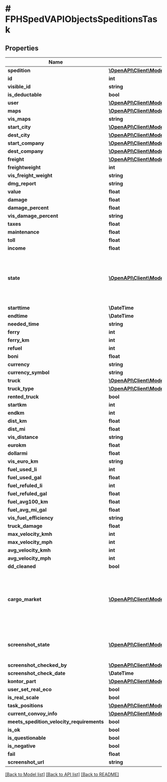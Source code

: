 # # FPHSpedVAPIObjectsSpeditionsTask

## Properties

Name | Type | Description | Notes
------------ | ------------- | ------------- | -------------
**spedition** | [**\OpenAPI\Client\Model\FPHSpedVAPIObjectsSpeditionsSpedition**](FPHSpedVAPIObjectsSpeditionsSpedition.md) |  |
**id** | **int** |  |
**visible_id** | **string** |  | [readonly]
**is_deductable** | **bool** |  | [readonly]
**user** | [**\OpenAPI\Client\Model\FPHSpedVAPIObjectsUsersUser**](FPHSpedVAPIObjectsUsersUser.md) |  |
**maps** | [**\OpenAPI\Client\Model\FPHSpedVAPIObjectsMapsMap[]**](FPHSpedVAPIObjectsMapsMap.md) |  |
**vis_maps** | **string** |  | [readonly]
**start_city** | [**\OpenAPI\Client\Model\FPHSpedVAPIObjectsMapsCity**](FPHSpedVAPIObjectsMapsCity.md) |  | [readonly]
**dest_city** | [**\OpenAPI\Client\Model\FPHSpedVAPIObjectsMapsCity**](FPHSpedVAPIObjectsMapsCity.md) |  | [readonly]
**start_company** | [**\OpenAPI\Client\Model\FPHSpedVAPIObjectsMapsCompany**](FPHSpedVAPIObjectsMapsCompany.md) |  | [readonly]
**dest_company** | [**\OpenAPI\Client\Model\FPHSpedVAPIObjectsMapsCompany**](FPHSpedVAPIObjectsMapsCompany.md) |  | [readonly]
**freight** | [**\OpenAPI\Client\Model\FPHSpedVAPIObjectsMapsFreight**](FPHSpedVAPIObjectsMapsFreight.md) |  |
**freightweight** | **int** |  |
**vis_freight_weight** | **string** |  | [readonly]
**dmg_report** | **string** |  |
**value** | **float** |  |
**damage** | **float** |  |
**damage_percent** | **float** |  | [readonly]
**vis_damage_percent** | **string** |  | [readonly]
**taxes** | **float** |  |
**maintenance** | **float** |  |
**toll** | **float** |  |
**income** | **float** |  | [readonly]
**state** | [**\OpenAPI\Client\Model\FPHSpedVAPIEnumsETSTaskState**](FPHSpedVAPIEnumsETSTaskState.md) | 0 &#x3D; InDrive  1 &#x3D; Done  2 &#x3D; Settled  3 &#x3D; Fail  4 &#x3D; AdminCheck  5 &#x3D; Paused  6 &#x3D; Cancelled  7 &#x3D; Invalid  -1 &#x3D; NotAvaliable |
**starttime** | **\DateTime** |  |
**endtime** | **\DateTime** |  |
**needed_time** | **string** |  | [readonly]
**ferry** | **int** |  |
**ferry_km** | **int** |  |
**refuel** | **int** |  |
**boni** | **float** |  |
**currency** | **string** |  |
**currency_symbol** | **string** |  | [readonly]
**truck** | [**\OpenAPI\Client\Model\FPHSpedVAPIObjectsSpeditionsTruck**](FPHSpedVAPIObjectsSpeditionsTruck.md) |  |
**truck_type** | [**\OpenAPI\Client\Model\FPHSpedVAPIObjectsSpeditionsTruckType**](FPHSpedVAPIObjectsSpeditionsTruckType.md) |  |
**rented_truck** | **bool** |  | [readonly]
**startkm** | **int** |  |
**endkm** | **int** |  |
**dist_km** | **float** |  | [readonly]
**dist_mi** | **float** |  | [readonly]
**vis_distance** | **string** |  | [readonly]
**eurokm** | **float** |  | [readonly]
**dollarmi** | **float** |  | [readonly]
**vis_euro_km** | **string** |  | [readonly]
**fuel_used_li** | **int** |  | [readonly]
**fuel_used_gal** | **float** |  | [readonly]
**fuel_refuled_li** | **int** |  | [readonly]
**fuel_refuled_gal** | **float** |  | [readonly]
**fuel_avg100_km** | **float** |  | [readonly]
**fuel_avg_mi_gal** | **float** |  | [readonly]
**vis_fuel_efficiency** | **string** |  | [readonly]
**truck_damage** | **float** |  | [readonly]
**max_velocity_kmh** | **int** |  | [readonly]
**max_velocity_mph** | **int** |  | [readonly]
**avg_velocity_kmh** | **int** |  | [readonly]
**avg_velocity_mph** | **int** |  | [readonly]
**dd_cleaned** | **bool** |  |
**cargo_market** | [**\OpenAPI\Client\Model\FPHSpedVAPIEnumsCargoMarketType**](FPHSpedVAPIEnumsCargoMarketType.md) | 0 &#x3D; CargoMarket  1 &#x3D; QuickJob  2 &#x3D; FreightMarket  3 &#x3D; ExternalContract  4 &#x3D; ExternalMarket  -1 &#x3D; NotSet |
**screenshot_state** | [**\OpenAPI\Client\Model\FPHSpedVAPIEnumsScreenshotState**](FPHSpedVAPIEnumsScreenshotState.md) | 0 &#x3D; None  1 &#x3D; Uploaded  2 &#x3D; Processed  3 &#x3D; Rejected  4 &#x3D; TaskSettled |
**screenshot_checked_by** | [**\OpenAPI\Client\Model\FPHSpedVAPIObjectsUsersUser**](FPHSpedVAPIObjectsUsersUser.md) |  |
**screenshot_check_date** | **\DateTime** |  |
**kontor_part** | [**\OpenAPI\Client\Model\FPHSpedVAPIObjectsKontorJobPart**](FPHSpedVAPIObjectsKontorJobPart.md) |  | [readonly]
**user_set_real_eco** | **bool** |  |
**is_real_scale** | **bool** |  |
**task_positions** | [**\OpenAPI\Client\Model\FPHSpedVAPIObjectsSpeditionsTaskPosition[]**](FPHSpedVAPIObjectsSpeditionsTaskPosition.md) |  |
**current_convoy_info** | [**\OpenAPI\Client\Model\FPHSpedVAPIObjectsLiveConvoyInfo**](FPHSpedVAPIObjectsLiveConvoyInfo.md) |  | [readonly]
**meets_spedition_velocity_requirements** | **bool** |  | [readonly]
**is_ok** | **bool** |  | [readonly]
**is_questionable** | **bool** |  | [readonly]
**is_negative** | **bool** |  | [readonly]
**fail** | **float** |  | [readonly]
**screenshot_url** | **string** |  | [readonly]

[[Back to Model list]](../../README.md#models) [[Back to API list]](../../README.md#endpoints) [[Back to README]](../../README.md)
